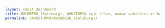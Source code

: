 ```yaml
---
layout: vakit_dashboard
title: BUCHBERG_(Salzburg), AVUSTURYA için iftar, namaz vakitleri ve hava durumu - ilçe/eyalet seç
permalink: /AVUSTURYA/BUCHBERG_(Salzburg)/
---
```


<script type="text/javascript">
  var GLOBAL_COUNTRY = 'AVUSTURYA';
  var GLOBAL_CITY = 'BUCHBERG_(Salzburg)';
  var GLOBAL_STATE = '';
  var lat = 72;
  var lon = 21;
</script>
